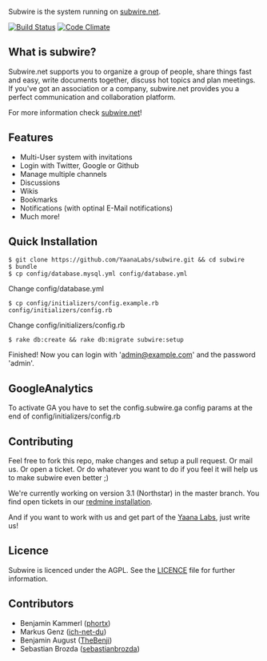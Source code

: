 Subwire is the system running on [subwire.net](http://subwire.net).

[![Build Status](https://secure.travis-ci.org/YaanaLabs/subwire.png?branch=V3-0)](http://travis-ci.org/#!/YaanaLabs/subwire)
[![Code Climate](https://codeclimate.com/badge.png)](https://codeclimate.com/github/YaanaLabs/subwire)



## What is subwire?
Subwire.net supports you to organize a group of people, share things fast and easy, write documents together, discuss hot topics and plan meetings. If you've got an association or a company, subwire.net provides you a perfect communication and collaboration platform.

For more information check [subwire.net](http://subwire.net)!



## Features
* Multi-User system with invitations
* Login with Twitter, Google or Github
* Manage multiple channels
* Discussions
* Wikis
* Bookmarks
* Notifications (with optinal E-Mail notifications)
* Much more!



## Quick Installation
	$ git clone https://github.com/YaanaLabs/subwire.git && cd subwire
	$ bundle
	$ cp config/database.mysql.yml config/database.yml
Change config/database.yml

	$ cp config/initializers/config.example.rb config/initializers/config.rb
Change config/initializers/config.rb

	$ rake db:create && rake db:migrate subwire:setup

Finished! Now you can login with 'admin@example.com' and the password 'admin'.



## GoogleAnalytics
To activate GA you have to set the config.subwire.ga config params at the end of config/initializers/config.rb



## Contributing
Feel free to fork this repo, make changes and setup a pull request. Or mail us. Or open a ticket. Or do whatever you want to do if you feel it will help us to make subwire even better ;)

We're currently working on version 3.1 (Northstar) in the master branch. You find open tickets in our [redmine installation](http://redmine.yaana.de/projects/subwire/issues?query_id=14).

And if you want to work with us and get part of the [Yaana Labs](http://yaana.de), just write us!



## Licence
Subwire is licenced under the AGPL. See the [LICENCE](https://raw.github.com/YaanaLabs/subwire/master/LICENSE) file for further information.


## Contributors
* Benjamin Kammerl ([phortx](https://github.com/phortx))
* Markus Genz ([ich-net-du](https://github.com/ich-net-du))
* Benjamin August ([TheBenji](https://github.com/TheBenji))
* Sebastian Brozda ([sebastianbrozda](https://github.com/sebastianbrozda))
